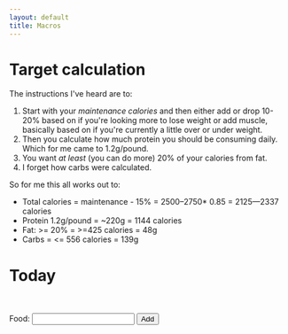 ```yaml
---
layout: default
title: Macros
---
```


# Target calculation
The instructions I've heard are to:
1. Start with your *maintenance calories* and then either add or drop
   10-20% based on if you're looking more to lose weight or add
   muscle, basically based on if you're currently a little over or
   under weight.
2. Then you calculate how much protein you should be consuming daily.
   Which for me came to 1.2g/pound.
3. You want *at least* (you can do more) 20% of your calories from fat.
4. I forget how carbs were calculated.

So for me this all works out to:
- Total calories = maintenance - 15% = 2500–2750* 0.85 = 2125—2337 calories
- Protein 1.2g/pound = ~220g = 1144 calories
- Fat: >= 20% = >=425 calories = 48g
- Carbs = <= 556 calories = 139g

# Today

<div class="w3-row-padding">
<div class="w3-half w3-container">

<table id="today-content"></table></br>

<form action="#" id="add-a-food" onsubmit="add_food();return false">
<label for="food">Food:</label>
<input type="text" id="add-food" name="food" autocomplete="off" style="position: relative;">
<button type="submit">Add</button>
</form>
<ul id="foods"></ul>
</div>
<div class="w3-half w3-container" id="view" style="position:relative;left:-60px;"></div>
</div>
